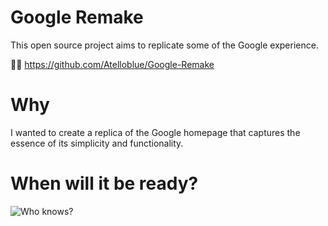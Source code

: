 # Google Remake

This open source project aims to replicate some of the Google experience.

🔗🔗 https://github.com/Atelloblue/Google-Remake

# Why

I wanted to create a replica of the Google homepage that captures the essence of its simplicity and functionality.

# When will it be ready?

![Who knows?](https://i.imgur.com/6xfbPzs.gif)
